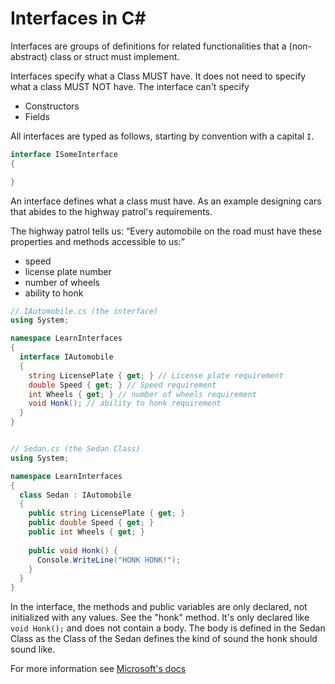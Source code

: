 # Interfaces in C\#

Interfaces are groups of definitions for related functionalities that a (non-abstract) class or struct must implement.

 Interfaces specify what a Class MUST have. It does not need to specify what a class MUST NOT have. The interface can't specify

* Constructors
* Fields

All interfaces are typed as follows, starting by convention with a capital `I`.

```C#
interface ISomeInterface 
{

}
```

An interface defines what a class must have. As an example designing cars that abides to the highway patrol's requirements.

The highway patrol tells us: “Every automobile on the road must have these properties and methods accessible to us:”

* speed
* license plate number
* number of wheels
* ability to honk

```C#
// IAutomobile.cs (the interface)
using System;

namespace LearnInterfaces
{
  interface IAutomobile
  {
    string LicensePlate { get; } // License plate requirement
    double Speed { get; } // Speed requirement
    int Wheels { get; } // number of wheels requirement
    void Honk(); // ability to honk requirement
  }
}


// Sedan.cs (the Sedan Class) 
using System;

namespace LearnInterfaces
{
  class Sedan : IAutomobile
  {
    public string LicensePlate { get; }
    public double Speed { get; } 
    public int Wheels { get; }
    
    public void Honk() {
      Console.WriteLine("HONK HONK!");
    }
  }
}
```

In the interface, the methods and public variables are only declared, not initialized with any values. See the "honk" method. It's only declared like `void Honk();` and does not contain a body. The body is defined in the Sedan Class as the Class of the Sedan defines the kind of sound the honk should sound like.

For more information see [Microsoft's docs](https://docs.microsoft.com/en-us/dotnet/csharp/programming-guide/interfaces/)